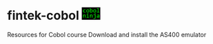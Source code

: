 # fintek-cobol ![alt text](https://github.com/dovk/fintek-cobol/blob/master/resources/cobolninja.png)

Resources for Cobol course
Download and install the AS400 emulator 
